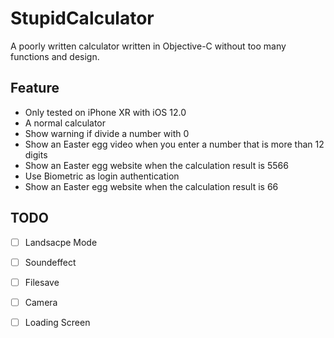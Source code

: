# StupidCalculator

A poorly written calculator written in Objective-C without too many functions and design.

## Feature
- Only tested on iPhone XR with iOS 12.0
- A normal calculator
- Show warning if divide a number with 0
- Show an Easter egg video when you enter a number that is more than 12 digits
- Show an Easter egg website when the calculation result is 5566
- Use Biometric as login authentication
- Show an Easter egg website when the calculation result is 66

## TODO
- [ ] Landsacpe Mode
- [ ] Soundeffect
- [ ] Filesave
- [ ] Camera
- [ ] Loading Screen

